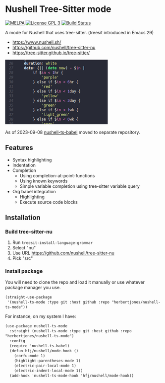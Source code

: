 # Nushell Tree-Sitter mode

[![MELPA](https://melpa.org/packages/nushell-ts-mode-badge.svg)](https://melpa.org/#/nushell-ts-mode)
[![License GPL 3](https://img.shields.io/badge/license-GPL_3-green.svg)](http://www.gnu.org/licenses/gpl-3.0.txt)
[![Build Status](https://img.shields.io/github/actions/workflow/status/herbertjones/nushell-ts-mode/ci.yml)](https://github.com/herbertjones/nushell-ts-mode/actions/workflows/ci.yml?query=branch%3Amain)

A mode for Nushell that uses tree-sitter. (treesit introduced in Emacs 29)

* https://www.nushell.sh/
* https://github.com/nushell/tree-sitter-nu
* https://tree-sitter.github.io/tree-sitter/

![example highlighting](images/sample.png)

As of 2023-09-08 [nushell-ts-babel](https://github.com/herbertjones/nushell-ts-babel) moved to separate repository.


## Features

* Syntax highlighting
* Indentation
* Completion 
  * Using completion-at-point-functions
  * Using known keywords
  * Simple variable completion using tree-sitter variable query
* Org babel integration
  * Highlighting
  * Execute source code blocks


## Installation

### Build tree-sitter-nu

1. Run `treesit-install-language-grammar`
2. Select "nu"
3. Use URL https://github.com/nushell/tree-sitter-nu
4. Pick "src"


### Install package

You will need to clone the repo and load it manually or use whatever package manager you use.

```emacs-lisp
(straight-use-package
 '(nushell-ts-mode :type git :host github :repo "herbertjones/nushell-ts-mode"))
```

For instance, on my system I have:
```emacs-lisp
(use-package nushell-ts-mode
  :straight (nushell-ts-mode :type git :host github :repo "herbertjones/nushell-ts-mode")
  :config
  (require 'nushell-ts-babel)
  (defun hfj/nushell/mode-hook ()
    (corfu-mode 1)
    (highlight-parentheses-mode 1)
    (electric-pair-local-mode 1)
    (electric-indent-local-mode 1))
  (add-hook 'nushell-ts-mode-hook 'hfj/nushell/mode-hook))
```

